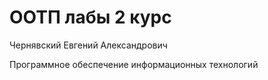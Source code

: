 # ООТП лабы 2 курс
Чернявский Евгений Александрович

Программное обеспечение информационных технологий
